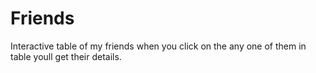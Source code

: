 # Friends
Interactive table of my friends 
when you click on the any one of them in table youll get their details.

